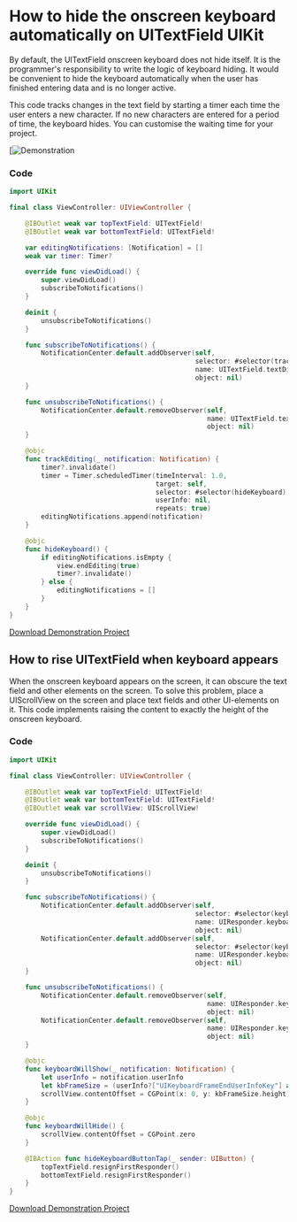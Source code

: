# How to hide the onscreen keyboard automatically on UITextField UIKit

By default, the UITextField onscreen keyboard does not hide itself. It is the programmer's responsibility to write the logic of keyboard hiding. 
It would be convenient to hide the keyboard automatically when the user has finished entering data and is no longer active.

This code tracks changes in the text field by starting a timer each time the user enters a new character. If no new characters are entered for a period of time, the keyboard hides. You can customise the waiting time for your project.

[![Demonstration](https://im2.ezgif.com/tmp/ezgif-2-202bea82ec.gif)

### Code

```swift
import UIKit

final class ViewController: UIViewController {

    @IBOutlet weak var topTextField: UITextField!
    @IBOutlet weak var bottomTextField: UITextField!

    var editingNotifications: [Notification] = []
    weak var timer: Timer?

    override func viewDidLoad() {
        super.viewDidLoad()
        subscribeToNotifications()
    }

    deinit {
        unsubscribeToNotifications()
    }

    func subscribeToNotifications() {
        NotificationCenter.default.addObserver(self,
                                               selector: #selector(trackEditing),
                                               name: UITextField.textDidChangeNotification,
                                               object: nil)
    }

    func unsubscribeToNotifications() {
        NotificationCenter.default.removeObserver(self,
                                                  name: UITextField.textDidChangeNotification,
                                                  object: nil)
    }

    @objc
    func trackEditing(_ notification: Notification) {
        timer?.invalidate()
        timer = Timer.scheduledTimer(timeInterval: 1.0,
                                     target: self,
                                     selector: #selector(hideKeyboard),
                                     userInfo: nil,
                                     repeats: true)
        editingNotifications.append(notification)
    }

    @objc
    func hideKeyboard() {
        if editingNotifications.isEmpty {
            view.endEditing(true)
            timer?.invalidate()
        } else {
            editingNotifications = []
        }
    }
}
```

[Download Demonstration Project](https://github.com/Konst-Is/HideKeyboardAutomatically.git) 

## How to rise UITextField when keyboard appears

When the onscreen keyboard appears on the screen, it can obscure the text field and other elements on the screen. To solve this problem, place a UIScrollView on the screen and place text fields and other UI-elements on it. 
This code implements raising the content to exactly the height of the onscreen keyboard.

### Code

```swift
import UIKit

final class ViewController: UIViewController {

    @IBOutlet weak var topTextField: UITextField!
    @IBOutlet weak var bottomTextField: UITextField!
    @IBOutlet weak var scrollView: UIScrollView!

    override func viewDidLoad() {
        super.viewDidLoad()
        subscribeToNotifications()
    }

    deinit {
        unsubscribeToNotifications()
    }

    func subscribeToNotifications() {
        NotificationCenter.default.addObserver(self,
                                               selector: #selector(keyboardWillShow),
                                               name: UIResponder.keyboardWillShowNotification,
                                               object: nil)
        NotificationCenter.default.addObserver(self,
                                               selector: #selector(keyboardWillHide),
                                               name: UIResponder.keyboardWillHideNotification,
                                               object: nil)
    }

    func unsubscribeToNotifications() {
        NotificationCenter.default.removeObserver(self,
                                                  name: UIResponder.keyboardWillChangeFrameNotification,
                                                  object: nil)
        NotificationCenter.default.removeObserver(self,
                                                  name: UIResponder.keyboardWillHideNotification,
                                                  object: nil)
    }

    @objc
    func keyboardWillShow(_ notification: Notification) {
        let userInfo = notification.userInfo
        let kbFrameSize = (userInfo?["UIKeyboardFrameEndUserInfoKey"] as! NSValue).cgRectValue
        scrollView.contentOffset = CGPoint(x: 0, y: kbFrameSize.height)
    }

    @objc
    func keyboardWillHide() {
        scrollView.contentOffset = CGPoint.zero
    }

    @IBAction func hideKeyboardButtonTap(_ sender: UIButton) {
        topTextField.resignFirstResponder()
        bottomTextField.resignFirstResponder()
    }
}
```

[Download Demonstration Project](https://github.com/Konst-Is/HideKeyboardAutomatically.git) 



